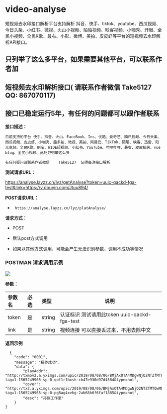 # video-analyse
短视频去水印接口解析平台支持解析 抖音、快手、tiktok、youtobe、西瓜视频、今日头条、小红书、微视、火山小视频、陌陌视频、映客视频、小咖秀、开眼、全民小视频、全民K歌、最右、小影、微博、美拍、皮皮虾等平台的短视频去水印解析API接口。
## 只列举了这么多平台，如果需要其他平台，可以联系作者加
## 短视频去水印解析接口(  请联系作者微信  Take5127   QQ: 867070117)
## 接口已稳定运行5年，有任何的问题都可以跟作者联系

**接口描述：** 
    
	目前支持的平台 快手、抖音、火山、FaceBook、Ins、优酷、爱奇艺、腾讯视频、今日头条、西瓜视频、皮皮虾、小咖秀、趣多拍、微视、美拍、网易云、TikTok、陌陌、映客、迅雷、阳光宽频、全民K歌、刷宝、WIDE短视频、小红书、YouTube、哔哩哔哩、最右、皮皮搞笑、vue blog、全民小视频、此处只列举这么多
	
	有任何疑问请联系作者微信    Take5127  记得备注接口解析

**测试请求URL：** 

https://analyse.layzz.cn/lyz/getAnalyse?token=uuic-qackd-fga-test&link=https://v.douyin.com/Jtuu894/

**POST请求URL：**
- ` https://analyse.layzz.cn/lyz/platAnalyse/`
  
**请求方式：**
- POST 

-   默认post方式调用
-   如果以其他方式调用，可能会产生无法识别参数，调用不成功等情况

### POSTMAN 请求调用示例

![](https://parse-video-server.oss-cn-hangzhou.aliyuncs.com/oneblog/20190808154118077.png)

**参数：** 

|参数名|必选|类型|说明|
|:---- |:---|:----- |-----   |
|token |是  |string |认证标识 测试请用此token   uuic-qackd-fga-test   |
|link |是  |string | 视频连接 可以直接丢过来，不用去除中文   |

 **返回示例**

```
  {
    "code": "0001",
    "message": "操作成功",
    "data": {
        "playAddr": "http://txmov2.a.yximgs.com/upic/2019/08/08/06/BMjAxOTA4MDgwNjQ2NTZfMTQwMDczNjc1M18xNjEzODkyNDI2MF8xXzM=_b_B74123b4bd6568a1077016bcefc18abe1.mp4?tag=1-1565249965-sp-0-qof1r1hxsh-cb47e930d97d4584&type=hot",
        "cover": "http://tx2.a.yximgs.com/upic/2019/08/08/06/BMjAxOTA4MDgwNjQ2NTZfMTQwMDczNjc1M18xNjEzODkyNDI2MF8xXzM=_B46c1b12705878ed351c785f5193d39b8.jpg?tag=1-1565249965-sp-0-pg8ag4xvhg-2ab68b6f6faf1885&type=hot",
        "desc": "孙俪工作室"
    }
}
```
